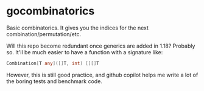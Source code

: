# gocombinatorics
Basic combinatorics. It gives you the indices for the next combination/permutation/etc.

Will this repo become redundant once generics are added in 1.18? Probably so. It'll be
much easier to have a function with a signature like:
```go
Combination[T any]([]T, int) [][]T
```

However, this is still good practice, and github copilot helps me write a lot of the
boring tests and benchmark code.